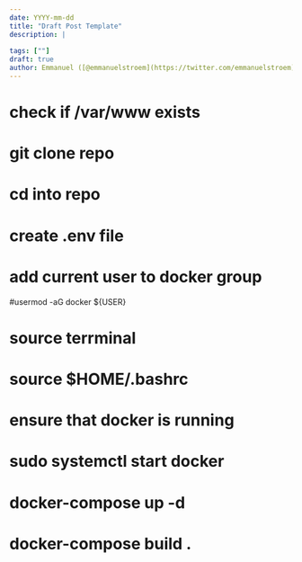 ```yaml
---
date: YYYY-mm-dd
title: "Draft Post Template"
description: |
  
tags: [""]
draft: true
author: Emmanuel ([@emmanuelstroem](https://twitter.com/emmanuelstroem))
---
```


# check if /var/www exists

# git clone repo

# cd into repo

# create .env file

# add current user to docker group
#usermod -aG docker ${USER}

# source terrminal
# source $HOME/.bashrc

# ensure that docker is running
# sudo systemctl start docker

# docker-compose up -d

# docker-compose build .
